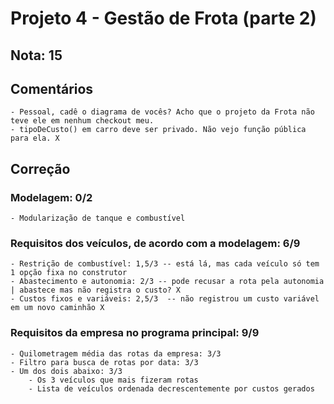 # Projeto 4 - Gestão de Frota (parte 2)

## Nota: 15

## Comentários
	- Pessoal, cadê o diagrama de vocês? Acho que o projeto da Frota não teve ele em nenhum checkout meu.
	- tipoDeCusto() em carro deve ser privado. Não vejo função pública para ela. X
	
## Correção

### Modelagem: 0/2   
	- Modularização de tanque e combustível
	
### Requisitos dos veículos, de acordo com a modelagem: 6/9  
	- Restrição de combustível: 1,5/3 -- está lá, mas cada veículo só tem 1 opção fixa no construtor
	- Abastecimento e autonomia: 2/3 -- pode recusar a rota pela autonomia | abastece mas não registra o custo? X
	- Custos fixos e variáveis: 2,5/3  -- não registrou um custo variável em um novo caminhão X
	
### Requisitos da empresa no programa principal: 9/9 
	- Quilometragem média das rotas da empresa: 3/3 
	- Filtro para busca de rotas por data: 3/3  
	- Um dos dois abaixo: 3/3
		- Os 3 veículos que mais fizeram rotas 
		- Lista de veículos ordenada decrescentemente por custos gerados 

